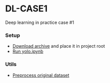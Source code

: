 # DL-CASE1
Deep learning in practice case #1

### Setup

- [Download archive](todo) and place it in project root
- [Run yolo.ipynb](./notebooks/yolo/yolo.ipynb)

### Utils

- [Preprocess original dataset](./notebooks/preprocess.ipynb)